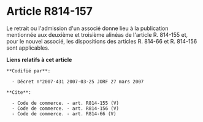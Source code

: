 # Article R814-157

Le retrait ou l'admission d'un associé donne lieu à la publication mentionnée aux deuxième et troisième alinéas de l'article
R. 814-155 et, pour le nouvel associé, les dispositions des articles R. 814-66 et R. 814-156 sont applicables.

**Liens relatifs à cet article**

	**Codifié par**:

	  - Décret n°2007-431 2007-03-25 JORF 27 mars 2007

	**Cite**:

	  - Code de commerce. - art. R814-155 (V)
	  - Code de commerce. - art. R814-156 (V)
	  - Code de commerce. - art. R814-66 (V)
